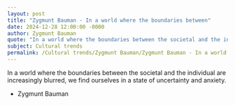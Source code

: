 ```yaml
---
layout: post
title: "Zygmunt Bauman - In a world where the boundaries between"
date: 2024-12-28 12:00:00 -0000
author: Zygmunt Bauman
quote: "In a world where the boundaries between the societal and the individual are increasingly blurred, we find ourselves in a state of uncertainty and anxiety."
subject: Cultural trends
permalink: /Cultural trends/Zygmunt Bauman/Zygmunt Bauman - In a world where the boundaries between
---
```


In a world where the boundaries between the societal and the individual are increasingly blurred, we find ourselves in a state of uncertainty and anxiety.

- Zygmunt Bauman
